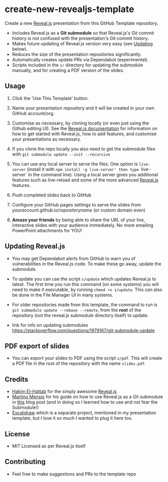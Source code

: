# create-new-revealjs-template

Create a new [Reveal.js](https://github.com/hakimel/reveal.js) presentation from this GitHub Template repository.

* Includes Reveal.js as a **Git submodule** so that Reveal.js's Git commit history is not confused with the presentation's Git commit history.
* Makes future updating of Reveal.js version very easy (see [Updating](#updating-revealjs) below).
* Reduces the size of the presentation repositories significantly.
* Automatically creates update PRs via Dependabot (experimental).
* Scripts included in the `s/` directory for updating the submodule manually, and for creating a PDF version of the slides.

## Usage

1. Click the 'Use This Template' button.

1. Name your presentation repository and it will be created in your own GitHub account/org.

1. Customise as necessary, by cloning locally (or even just using the Github editing UI). See the [Reveal.js documentation](https://revealjs.com/markup/) for information on how to get started with Reveal.js, how to add features, and customise your presentations as necessary.

1. If you clone the repo locally you also need to get the submodule files with `git submodule update --init --recursive`

1. You can use any local server to serve the files. One option is `live-server` (install it with `npm install -g live-server' then type `live-server` in the command line). Using a local server gives you additional features such as live-reload and some of the more advanced [Reveal.js](https://github.com/hakimel/reveal.js) features.

1. Push completed slides back to GitHub

1. Configure your GitHub pages settings to serve the slides from _youraccount_.github.io/_repositoryname_ (or custom domain even)

1. **Amaze your friends** by being able to share the URL of your live, interactive slides with your audience immediately. No more emailing PowerPoint attachments for YOU!

## Updating Reveal.js

* You may get Dependabot alerts from GitHub to warn you of vulnerabilities in the Reveal.js code. To make these go away, update the submodule.

* To update you can use the script `s/update` which updates Reveal.js to latest. The first time you run this command (on some systems) you will need to make it executable, by running `chmod +x s/update`. This can also be done in the File Manager UI in many systems.

* For older repositories made from this template, the command to run is `git submodule update --rebase --remote`, from the **root** of the repository (not the reveal.js submodule directory itself) to update.

* link for info on updating submodules https://stackoverflow.com/questions/1979167/git-submodule-update

## PDF export of slides

* You can export your slides to PDF using the script `s/pdf`. This will create a PDF file in the root of the repository with the name `slides.pdf`.


## Credits

* [Hakim El-Hattab](https://twitter.com/hakimel) for the simply awesome [Reveal.js](https://github.com/hakimel/reveal.js)
* [Martino Mensio](https://twitter.com/MartinoMensio) for his guide on how to use Reveal.js as a Git submodule in [this](https://martinomensio.medium.com/how-to-host-reveal-js-slides-on-github-pages-and-have-a-tidy-repository-1a363944c38d) blog post (and in doing so I learned how to use and not fear the Submodule!)
* [Excalidraw](https://excalidraw.com/) which is a separate project, mentioned in my presentation template, but I love it so much I wanted to plug it here too.

## License

* MIT Licensed as per Reveal.js itself

## Contributing

* Feel free to make suggestions and PRs to the template repo
